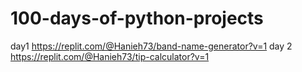 # 100-days-of-python-projects

day1 https://replit.com/@Hanieh73/band-name-generator?v=1
day 2 https://replit.com/@Hanieh73/tip-calculator?v=1
